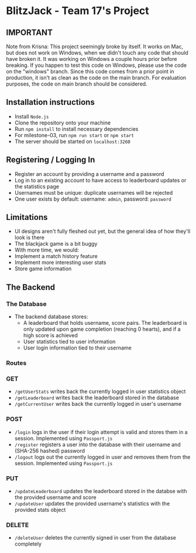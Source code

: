 # BlitzJack - Team 17's Project

## IMPORTANT
Note from Krisna: This project seemingly broke by itself.
It works on Mac, but does not work on Windows, when we didn't
touch any code that should have broken it.
It was working on Windows a couple hours prior before breaking.
If you happen to test this code on Windows, please use the code on
the "windows" branch. Since this code comes from a prior point
in production, it isn't as clean as the code on the main branch.
For evaluation purposes, the code on main branch should be considered.

## Installation instructions
- Install `Node.js`
- Clone the repository onto your machine
- Run `npm install` to install necessary dependencies
- For milestone-03, run `npm run start` or `npm start`
- The server should be started on `localhost:3260`

## Registering / Logging In
- Register an account by providing a username and a password
- Log in to an existing account to have access to leaderboard updates or the statistics page
- Usernames must be unique: duplicate usernames will be rejected
- One user exists by default: username: `admin`, password: `password`

## Limitations
- UI designs aren't fully fleshed out yet, but the general idea of how they'll look is there
- The blackjack game is a bit buggy
- With more time, we would:
 - Implement a match history feature
 - Implement more interesting user stats
 - Store game information

## The Backend
### The Database
- The backend database stores:
  - A leaderboard that holds username, score pairs. The leaderboard is only updated upon game completion (reaching 0 hearts), and if a high score is achieved
  - User statistics tied to user information
  - User login information tied to their username
### Routes
### GET
- `/getUserStats` writes back the currently logged in user statistics object
- `/getLeaderboard` writes back the leaderboard stored in the database
- `/getCurrentUser` writes back the currently logged in user's username
### POST
- `/login` logs in the user if their login attempt is valid and stores them in a session. Implemented using `Passport.js`
- `/register` registers a user into the database with their username and (SHA-256 hashed) password
- `/logout` logs out the currently logged in user and removes them from the session. Implemented using `Passport.js`
### PUT
- `/updateLeaderboard` updates the leaderboard stored in the databse with the provided username and score
- `/updateUser` updates the provided username's statistics with the provided stats object
### DELETE
- `/deleteUser` deletes the currently signed in user from the database completely

